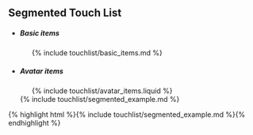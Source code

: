 <h2 class="section-subtitle">Segmented Touch List</h2>

<div class="doc-box">
	<ul class="touchList">
		<li class="touchList-segment">
			<h5 class="touchList-segment-header">Basic items</h5>
			<ul class="touchList-segment-content">
				{% include touchlist/basic_items.md %}
			</ul>
		</li>
		<li class="touchList-segment">
			<h5 class="touchList-segment-header">Avatar items</h5>
			<ul class="touchList-segment-content">
				{% include touchlist/avatar_items.liquid %}
			</ul>
		</li>
		{% include touchlist/segmented_example.md %}
	</ul>
</div>

<div class="j-code">
	{% highlight html %}{% include touchlist/segmented_example.md %}{% endhighlight %}
</div>
